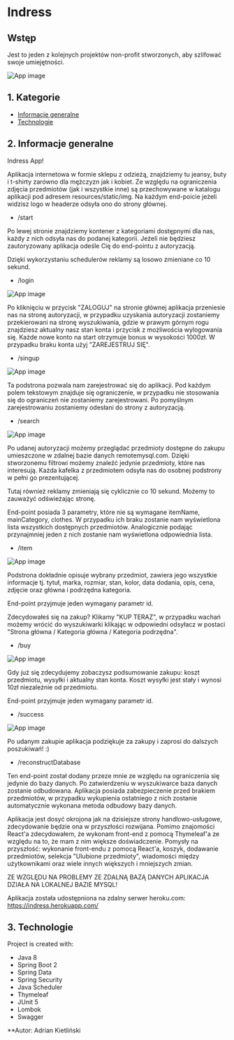 # Indress
## Wstęp
Jest to jeden z kolejnych projektów non-profit stworzonych, aby szlifować swoje umiejętności.

![App image](src/main/resources/static/img/readme/example1.png)

## 1. Kategorie
* [Informacje generalne](#2-Informacje-generalne)
* [Technologie](#3-Technologie)

## 2. Informacje generalne
Indress App!

Aplikacja internetowa w formie sklepu z odzieżą, znajdziemy tu jeansy, buty i t-shirty zarówno dla mężczyzn jak i kobiet.
Ze względu na ograniczenia zdjęcia przedmiotów (jak i wszystkie inne) są przechowywane w katalogu aplikacji pod adresem
resources/static/img. Na każdym end-poicie jeżeli widzisz logo w headerze odsyła ono do strony głównej.

* /start

Po lewej stronie znajdziemy kontener z kategoriami dostępnymi dla nas, każdy z nich odsyła nas do podanej kategorii.
Jeżeli nie będziesz zautoryzowany aplikacja odeśle Cię do end-pointu z autoryzacją.

Dzięki wykorzystaniu schedulerów reklamy są losowo zmieniane co 10 sekund.

* /login

![App image](src/main/resources/static/img/readme/example2.png)

Po kliknięciu w przycisk "ZALOGUJ" na stronie głównej aplikacja przeniesie nas na stronę autoryzacji, w przypadku
uzyskania autoryzacji zostaniemy przekierowani na stronę wyszukiwania, gdzie w prawym górnym rogu znajdziesz aktualny
nasz stan konta i przycisk z możliwościa wylogowania się. Każde nowe konto na start otrzymuje bonus w wysokości 1000zł.
W przypadku braku konta użyj "ZAREJESTRUJ SIĘ".

* /singup

![App image](src/main/resources/static/img/readme/example3.png)

Ta podstrona pozwala nam zarejestrować się do aplikacji. Pod każdym polem tekstowym znajduje się ograniczenie, w przypadku
nie stosowania się do ograniczeń nie zostaniemy zarejestrowani. Po pomyślnym zarejestrowaniu zostaniemy odesłani do
strony z autoryzacją.

* /search

![App image](src/main/resources/static/img/readme/example4.png)

Po udanej autoryzacji możemy przeglądać przedmioty dostępne do zakupu umieszczone w zdalnej bazie danych remotemysql.com.
Dzięki stworzonemu filtrowi możemy znaleźć jedynie przedmioty, które nas interesują. Każda kafelka z przedmiotem odsyła
nas do osobnej podstrony w pełni go prezentującej.

Tutaj również reklamy zmieniają się cyklicznie co 10 sekund. Możemy to zauważyć odświeżając stronę.

End-point posiada 3 parametry, które nie są wymagane itemName, mainCategory, clothes. W przypadku ich braku zostanie nam
wyświetlona lista wszystkich dostępnych przedmiotów. Analogicznie podając przynajmniej jeden z nich zostanie nam
wyświetlona odpowiednia lista.

* /item

![App image](src/main/resources/static/img/readme/example5.png)

Podstrona dokładnie opisuje wybrany przedmiot, zawiera jego wszystkie informacje tj. tytuł, marka, rozmiar, stan, kolor,
data dodania, opis, cena, zdjęcie oraz główna i podrzędna kategoria.

End-point przyjmuje jeden wymagany parametr id.

Zdecydowałeś się na zakup? Klikamy "KUP TERAZ", w przypadku wachań możemy wrócić do wyszukiwarki klikając w
odpowiedni odsyłacz w postaci "Strona główna / Kategoria główna / Kategoria podrzędna".

* /buy

![App image](src/main/resources/static/img/readme/example6.png)

Gdy już się zdecydujemy zobaczysz podsumowanie zakupu: koszt przedmiotu, wysyłki i aktualny stan konta. Koszt wysyłki
jest stały i wynosi 10zł niezależnie od przedmiotu.

End-point przyjmuje jeden wymagany parametr id.

* /success

![App image](src/main/resources/static/img/readme/example7.png)

Po udanym zakupie aplikacja podziękuje za zakupy i zaprosi do dalszych poszukiwań! :)

* /reconstructDatabase

Ten end-point został dodany przeze mnie ze względu na ograniczenia się jedynie do bazy danych. Po zatwierdzeniu w
wyszukiwarce baza danych zostanie odbudowana. Aplikacja posiada zabezpieczenie przed brakiem przedmiotów, w przypadku
wykupienia ostatniego z nich zostanie automatycznie wykonana metoda odbudowy bazy danych.



Aplikacja jest dosyć okrojona jak na dzisiejsze strony handlowo-usługowe, zdecydowanie będzie ona w przyszłości rozwijana.
Pomimo znajomości React'a zdecydowałem, że wykonam front-end z pomocą Thymeleaf'a ze względu na to, że mam z nim większe
doświadczenie. Pomysły na przyszłość: wykonanie front-endu z pomocą React'a, koszyk, dodawanie przedmiotów, selekcja
"Ulubione przedmioty", wiadomości między użytkownikami oraz wiele innych większych i mniejszych zmian.

ZE WZGLĘDU NA PROBLEMY ZE ZDALNĄ BAZĄ DANYCH APLIKACJA DZIAŁA NA LOKALNEJ BAZIE MYSQL!

Aplikacja została udostępniona na zdalny serwer heroku.com: https://indress.herokuapp.com/

## 3. Technologie
Project is created with:
* Java 8
* Spring Boot 2
* Spring Data
* Spring Security
* Java Scheduler
* Thymeleaf
* JUnit 5
* Lombok
* Swagger

**Autor: Adrian Kietliński